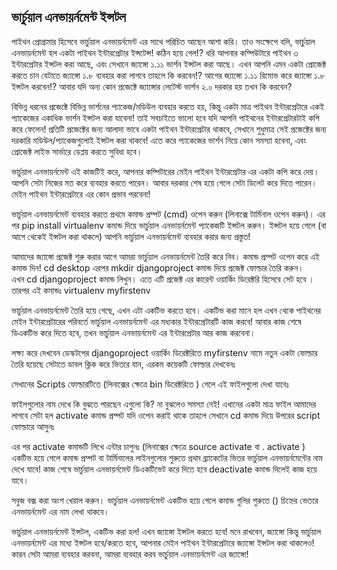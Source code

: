 ## ভার্চুয়াল এনভায়র্নমেন্ট ইন্সটল
পাইথন প্রোগ্রামার হিসেবে ভার্চুয়াল এনভায়র্নমেন্ট এর সাথে পরিচিত আছেন আশা করি। তাও সংক্ষেপে বলি, ভার্চুয়াল এনভায়র্নমেন্ট হল একটা পাইথন ইন্টারপ্রেটার ইন্সটেন্স! কঠিন হয়ে গেল!?
ধরি আপনার কম্পিউটারে পাইথন ৩ ইন্টারপ্রেটার ইন্সটল করা আছে, এবং সেখানে জ্যাঙ্গো ১.১১ ভার্শন ইন্সটল করা আছে। এখন আপনি এমন একটা প্রোজেক্ট করতে চান যেটাতে জ্যাঙ্গো ১.৮ ব্যবহার করা লাগবে তাহলে কি করবেন!? আগের জ্যাঙ্গো ১.১১ রিমোভ করে জ্যাঙ্গো ১.৮ ইন্সটল করবেন!? আবার যদি অন্য কোন প্রজেক্টে জ্যাঙ্গোর লেটেস্ট ভার্শন ২.০ দরকার হয় তখন কি করবেন? 

বিভিন্ন ধরনের প্রজেক্টে বিভিন্ন ভার্শনের প্যাকেজ/মডিউল ব্যবহার করতে হয়, কিন্তু একটা মাত্র পাইথন ইন্টারপ্রেটারে একই প্যাকেজের একাধিক ভার্শন ইন্সটল করা যাবেনা! তাই সবচাইতে ভালো হবে যদি আপনি পাইথনের ইন্টারপ্রেটারটাই কপি করে ফেলেন! প্রতিটি প্রজেক্টের জন্য আলাদা ভাবে একটা পাইথন ইন্টারপ্রেটার থাকবে, সেখানে শুধুমাত্র সেই প্রজেক্টের জন্য দরকারি মডিউল/প্যাকেজগুলোই ইন্সটল করা থাকবে! এতে করে প্যাকেজের ভার্শন নিয়ে কোন সমস্যা হবেনা, এবং প্রোজেক্ট লাইভ সার্ভারে ডেপ্লয় করতে সুবিধা হবে।

ভার্চুয়াল এনভায়র্নমেন্ট এই কাজটিই করে, আপনার কম্পিটারের মেইন পাইথন ইন্টারপ্রেটার এর একটা কপি করে দেয়। আপনি সেটা নিজের মত করে ব্যবহার করতে পারেন। আবার দরকার শেষ হয়ে গেলে সেটা ডিলেট করে দিতে পারেন। মেইন পাইথন ইন্টারপ্রেটারে এর কোন প্রভাব পরবেনা! 

ভার্চুয়াল এনভায়র্নমেন্ট ব্যবহার করতে প্রথমে কমান্ড প্রম্পট (cmd) ওপেন করুন (লিনাক্সে টার্মিনাল ওপেন করুন)। এর পর pip install virtualenv কমান্ড দিয়ে ভার্চুয়াল এনভায়র্নমেন্ট প্যাকেজটি ইন্সটল করুন। ইন্সটল হয়ে গেলে (বা আগে থেকেই ইন্সটল করা থাকলে) আপনি ভার্চুয়াল এনভায়র্নমেন্ট ব্যবহার করার জন্য প্রস্তুত!

আমাদের জ্যাঙ্গো প্রজেক্ট শুরু করার আগে আমরা ভার্চুয়াল এনভায়র্নমেন্ট তৈরি করে নিব। কমান্ড প্রম্পট ওপেন করে এই কমান্ড দিন!
cd desktop এরপর mkdir djangoproject কমান্ড দিয়ে প্রজেক্ট ফোল্ডার তৈরি করুন।   
এখন cd djangoproject কমান্ড লিখুন। এতে এটি প্রজেক্ট এর কারেন্ট ওয়ার্কিং ডিরেক্টরি হিসেবে সেট হবে । তারপর এই কমান্ডঃ 
virtualenv myfirstenv

ভার্চুয়াল এনভায়র্নমেন্ট তৈরি হয়ে গেছে, এখন এটা একটিভ করতে হবে। একটিভ করা মানে হল এখন থেকে পাইথনের মেইন ইন্টারপ্রেটারের পরিবর্তে ভার্চুয়াল এনভায়র্নমেন্ট এর মধ্যকার ইন্টারপ্রেটারটি কাজ করবে! আবার কাজ শেষে ডিএকটিভ করে দিতে হবে, তখন ভার্চুয়াল এনভায়র্নমেন্ট এর ইন্টারপ্রেটার আর কাজ করবেনা।

লক্ষ্য করে দেখবেন ডেস্কটপের djangoproject ওয়ার্কিং ডিরেক্টরিতে myfirstenv নামে নতুন একটা ফোল্ডার তৈরি হয়েছে
সেটাতে ডাবল ক্লিক করে ভিতরে যান, এরকম কয়েকটি ফোল্ডার দেখবেনঃ


 
সেখানের Scripts ফোল্ডারটিতে (লিনাক্সের ক্ষেত্রে bin ডিরেক্টরিতে ) গেলে এই ফাইলগুলো দেখা যাবেঃ


ফাইলগুলোর নাম দেখে কি বুঝতে পারছেন এগুলো কি? না বুঝলেও সমস্যা নেই! এখানের একটা মাত্র ফাইল আমাদের লাগবে সেটা হল activate
কমান্ড প্রম্পট যদি ওপেন করাই থাকে তাহলে সেখানে cd কমান্ড দিয়ে উপরের script ফোল্ডারে আসুনঃ

এর পর activate কমান্ডটি লিখে এন্টার চাপুনঃ (লিনাক্সের ক্ষেত্রে source activate বা . activate )
একটিভ হয়ে গেলে কমান্ড প্রম্পট বা টার্মিনালের লাইনগুলোর শুরুতে প্রথম ব্র্যাকেটের ভিতর ভার্চুয়াল এনভায়র্নমেন্টের নাম দেখে যাবে! কাজ শেষে ভার্চুয়াল এনভায়র্নমেন্ট ডিএকটিভেট করে দিতে হবে deactivate কমান্ড দিলেই কাজ হয়ে যাবে।


সবুজ বক্স করা অংশ খেয়াল করুন। ভার্চুয়াল এনভায়র্নমেন্ট একটিভ হয়ে গেলে কমান্ড গুলির শুরুতে () চিহ্নের ভেতরে এনভায়র্নমেন্ট এর নাম লেখা থাকবে।

ভার্চুয়াল এনভায়র্নমেন্ট ইন্সটল, একটিভ করা হল! এখন জ্যাঙ্গো ইন্সটল করতে হবে! মনে রাখবেন, জ্যাঙ্গো কিন্তু ভার্চুয়াল এনভায়র্নমেন্ট এর মধ্যে ইন্সটল হবে/করতে হবে, আপনার মেইন পাইথন ইন্টারপ্রেটারে জ্যাঙ্গো ইন্সটল করা থাকলেও! কারন সেটা আমরা ব্যবহার করবনা, আমরা ব্যবহার করব ভার্চুয়াল এনভায়র্নমেন্ট এর জ্যাঙ্গো! 
